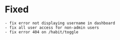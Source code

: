 # Fixed
    - fix error not displaying username in dashboard
    - fix all user access for non-admin users
    - fix error 404 on /habit/toggle